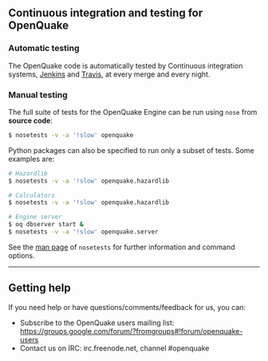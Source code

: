 ## Continuous integration and testing for OpenQuake

### Automatic testing

The OpenQuake code is automatically tested by Continuous integration systems, [Jenkins](https://ci.openquake.org) and [Travis](https://travis-ci.org/gem/oq-engine), at every merge and every night.

### Manual testing

The full suite of tests for the OpenQuake Engine can be run using `nose` from **source code**:

```bash
$ nosetests -v -a '!slow' openquake
```

Python packages can also be specified to run only a subset of tests. Some examples are:

```bash
# Hazardlib
$ nosetests -v -a '!slow' openquake.hazardlib

# Calculators
$ nosetests -v -a '!slow' openquake.hazardlib

# Engine server
$ oq dbserver start &
$ nosetests -v -a '!slow' openquake.server
```

See the [man page](http://nose.readthedocs.io/en/latest/man.html) of `nosetests` for further information and command options.

***

## Getting help
If you need help or have questions/comments/feedback for us, you can:
  * Subscribe to the OpenQuake users mailing list: https://groups.google.com/forum/?fromgroups#!forum/openquake-users
  * Contact us on IRC: irc.freenode.net, channel #openquake
